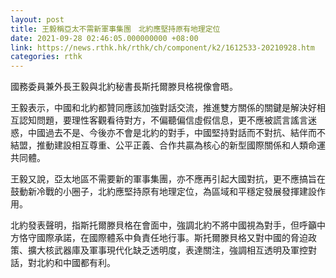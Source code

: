 ```yaml
---
layout: post
title: 王毅稱亞太不需新軍事集團　北約應堅持原有地理定位
date: 2021-09-28 02:46:05.000000000 +08:00
link: https://news.rthk.hk/rthk/ch/component/k2/1612533-20210928.htm
categories: rthk
---
```


國務委員兼外長王毅與北約秘書長斯托爾滕貝格視像會晤。

王毅表示，中國和北約都贊同應該加強對話交流，推進雙方關係的關鍵是解決好相互認知問題，要理性客觀看待對方，不偏聽偏信虛假信息，更不應被謊言謠言迷惑，中國過去不是、今後亦不會是北約的對手，中國堅持對話而不對抗、結伴而不結盟，推動建設相互尊重、公平正義、合作共贏為核心的新型國際關係和人類命運共同體。

王毅又說，亞太地區不需要新的軍事集團，亦不應再引起大國對抗，更不應搞旨在鼓動新冷戰的小圈子，北約應堅持原有地理定位，為區域和平穩定發展發揮建設作用。

北約發表聲明，指斯托爾滕貝格在會面中，強調北約不將中國視為對手，但呼籲中方恪守國際承諾，在國際體系中負責任地行事。斯托爾滕貝格又對中國的脅迫政策、擴大核武器庫及軍事現代化缺乏透明度，表達關注，強調相互透明及軍控對話，對北約和中國都有利。
